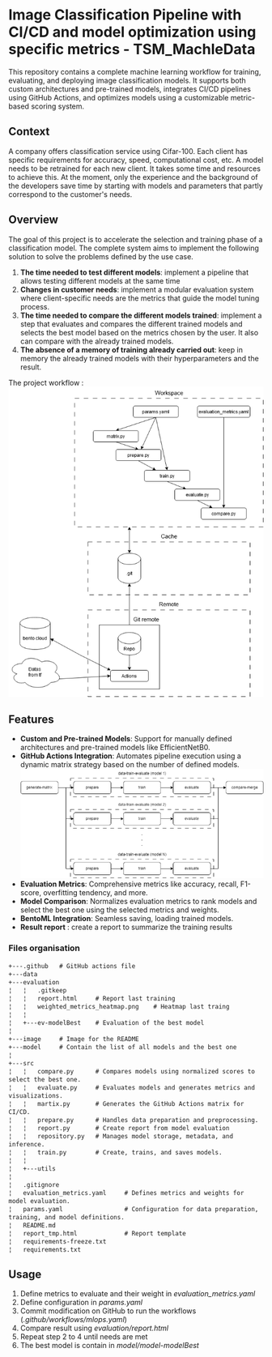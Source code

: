 # Image Classification Pipeline with CI/CD and model optimization using specific metrics - TSM_MachleData

This repository contains a complete machine learning workflow for training, evaluating, and deploying image classification models. It supports both custom architectures and pre-trained models, integrates CI/CD pipelines using GitHub Actions, and optimizes models using a customizable metric-based scoring system.

## Context
A company offers classification service using Cifar-100. Each client has specific requirements for accuracy, speed, computational cost, etc. A model needs to be retrained for each new client. It takes some time and resources to achieve this. At the moment, only the experience and the background of the developers save time by starting with models and parameters that partly correspond to the customer's needs. 

## Overview
The goal of this project is to accelerate the selection and training phase of a classification model. The complete system aims to implement the following solution to solve the problems defined by the use case.

1.	__The time needed to test different models__: implement a pipeline that allows testing different models at the same time
2.	__Changes in customer needs__: implement a modular evaluation system where client-specific needs are the metrics that guide the model tuning process.
3.	__The time needed to compare the different models trained__: implement a step that evaluates and compares the different trained models and selects the best model based on the metrics chosen by the user. It also can compare with the already trained models.
4.	__The absence of a memory of training already carried out__: keep in memory the already trained models with their hyperparameters and the result.

The project workflow :
![Project workflow](image/diagram_mlops.png)

## Features
- __Custom and Pre-trained Models__: Support for manually defined architectures and pre-trained models like EfficientNetB0.
- __GitHub Actions Integration__: Automates pipeline execution using a dynamic matrix strategy based on the number of defined models.
![Pipeline overview](image/actions.png)
- __Evaluation Metrics__: Comprehensive metrics like accuracy, recall, F1-score, overfitting tendency, and more.
- __Model Comparison__: Normalizes evaluation metrics to rank models and select the best one using the selected metrics and weights.
- __BentoML Integration__: Seamless saving, loading trained models.
- __Result report__ : create a report to summarize the training results

### Files organisation
```
+---.github   # GitHub actions file       
+---data        
+---evaluation
¦   ¦   .gitkeep
¦   ¦   report.html     # Report last training
¦   ¦   weighted_metrics_heatmap.png    # Heatmap last traing
¦   ¦   
¦   +---ev-modelBest    # Evaluation of the best model
¦          
+---image     # Image for the README
+---model     # Contain the list of all models and the best one
¦           
+---src
¦   ¦   compare.py      # Compares models using normalized scores to select the best one.
¦   ¦   evaluate.py     # Evaluates models and generates metrics and visualizations.
¦   ¦   martix.py       # Generates the GitHub Actions matrix for CI/CD.
¦   ¦   prepare.py      # Handles data preparation and preprocessing.
¦   ¦   report.py       # Create report from model evaluation
¦   ¦   repository.py   # Manages model storage, metadata, and inference.
¦   ¦   train.py        # Create, trains, and saves models.
¦   ¦   
¦   +---utils
¦
¦   .gitignore
¦   evaluation_metrics.yaml     # Defines metrics and weights for model evaluation.
¦   params.yaml                 # Configuration for data preparation, training, and model definitions.
¦   README.md
¦   report_tmp.html             # Report template
¦   requirements-freeze.txt
¦   requirements.txt
```

## Usage
1. Define metrics to evaluate and their weight in _evaluation_metrics.yaml_
2. Define configuration in _params.yaml_
3. Commit modification on GitHub to run the workflows (_.github/workflows/mlops.yaml_)
4. Compare result using _evaluation/report.html_
5. Repeat step 2 to 4 until needs are met
6. The best model is contain in _model/model-modelBest_